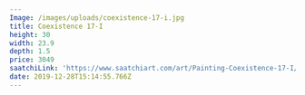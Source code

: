 ```yaml
---
Image: /images/uploads/coexistence-17-i.jpg
title: Coexistence 17-I
height: 30
width: 23.9
depth: 1.5
price: 3049
saatchiLink: 'https://www.saatchiart.com/art/Painting-Coexistence-17-I/189576/4507680/view'
date: 2019-12-28T15:14:55.766Z
---
```


